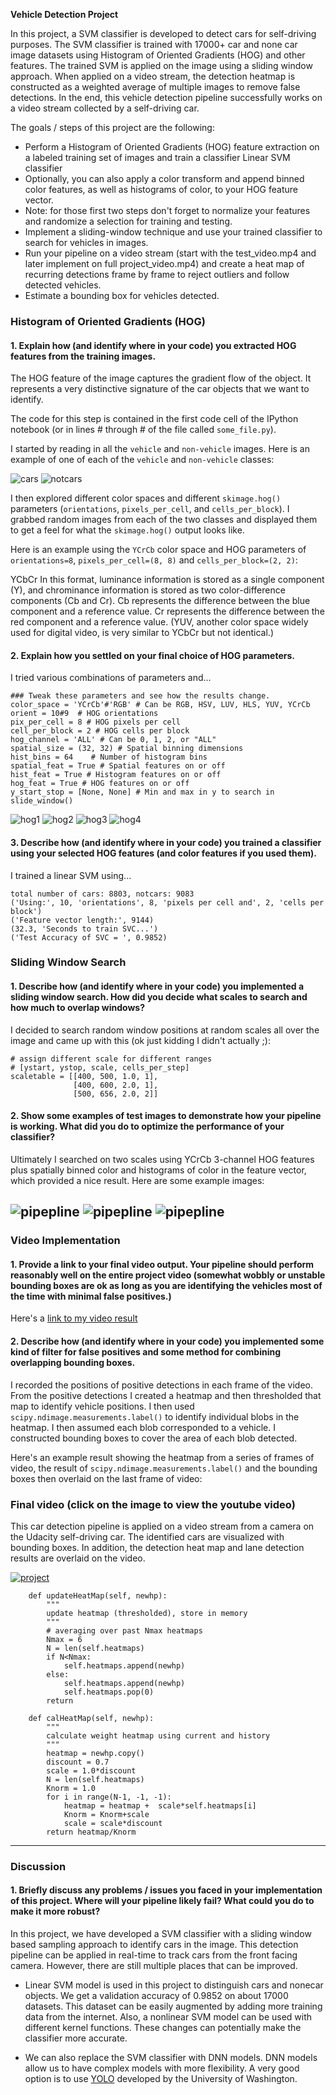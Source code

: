 **Vehicle Detection Project**

In this project, a SVM classifier is developed to detect cars for self-driving purposes. The SVM classifier is trained with 17000+ car and none car image datasets using Histogram of Oriented Gradients (HOG) and other features. The trained SVM is applied on the image using a sliding window approach. When applied on a video stream, the detection heatmap is constructed as a weighted average of multiple images to remove false detections. In the end, this vehicle detection pipeline successfully works on a video stream collected by a self-driving car. 

The goals / steps of this project are the following:

* Perform a Histogram of Oriented Gradients (HOG) feature extraction on a labeled training set of images and train a classifier Linear SVM classifier
* Optionally, you can also apply a color transform and append binned color features, as well as histograms of color, to your HOG feature vector. 
* Note: for those first two steps don't forget to normalize your features and randomize a selection for training and testing.
* Implement a sliding-window technique and use your trained classifier to search for vehicles in images.
* Run your pipeline on a video stream (start with the test_video.mp4 and later implement on full project_video.mp4) and create a heat map of recurring detections frame by frame to reject outliers and follow detected vehicles.
* Estimate a bounding box for vehicles detected.

[//]: # (Image References)
[img1]: ./output_images/cars.png
[img2]: ./output_images/notcar.png
[img3]: ./output_images/pp7.png
[img4]: ./output_images/pp9.png
[img5]: ./output_images/pp10.png
[img6]: ./output_images/pp14.png
[img7]: ./output_images/project.png
[img8]: ./output_images/hog1.png
[img9]: ./output_images/hog2.png
[img10]: ./output_images/hog3.png
[img11]: ./output_images/hog4.png



### Histogram of Oriented Gradients (HOG)

#### 1. Explain how (and identify where in your code) you extracted HOG features from the training images.

The HOG feature of the image captures the gradient flow of the object. It represents a very distinctive signature of the car objects that we want to identify. 


The code for this step is contained in the first code cell of the IPython notebook (or in lines # through # of the file called `some_file.py`).  

I started by reading in all the `vehicle` and `non-vehicle` images.  Here is an example of one of each of the `vehicle` and `non-vehicle` classes:

![cars][img1]
![notcars][img2]

I then explored different color spaces and different `skimage.hog()` parameters (`orientations`, `pixels_per_cell`, and `cells_per_block`).  I grabbed random images from each of the two classes and displayed them to get a feel for what the `skimage.hog()` output looks like.

Here is an example using the `YCrCb` color space and HOG parameters of `orientations=8`, `pixels_per_cell=(8, 8)` and `cells_per_block=(2, 2)`:


YCbCr
In this format, luminance information is stored as a single component (Y), and chrominance information is stored as two color-difference components (Cb and Cr). Cb represents the difference between the blue component and a reference value. Cr represents the difference between the red component and a reference value. (YUV, another color space widely used for digital video, is very similar to YCbCr but not identical.)

#### 2. Explain how you settled on your final choice of HOG parameters.

I tried various combinations of parameters and...

    ### Tweak these parameters and see how the results change.
    color_space = 'YCrCb'#'RGB' # Can be RGB, HSV, LUV, HLS, YUV, YCrCb
    orient = 10#9  # HOG orientations
    pix_per_cell = 8 # HOG pixels per cell
    cell_per_block = 2 # HOG cells per block
    hog_channel = 'ALL' # Can be 0, 1, 2, or "ALL"
    spatial_size = (32, 32) # Spatial binning dimensions
    hist_bins = 64    # Number of histogram bins
    spatial_feat = True # Spatial features on or off
    hist_feat = True # Histogram features on or off
    hog_feat = True # HOG features on or off
    y_start_stop = [None, None] # Min and max in y to search in slide_window()


![hog1][img8]
![hog2][img9]
![hog3][img10]
![hog4][img11]


#### 3. Describe how (and identify where in your code) you trained a classifier using your selected HOG features (and color features if you used them).

I trained a linear SVM using...

```
total number of cars: 8803, notcars: 9083 
('Using:', 10, 'orientations', 8, 'pixels per cell and', 2, 'cells per block')
('Feature vector length:', 9144)
(32.3, 'Seconds to train SVC...')
('Test Accuracy of SVC = ', 0.9852)
```

### Sliding Window Search

#### 1. Describe how (and identify where in your code) you implemented a sliding window search.  How did you decide what scales to search and how much to overlap windows?

I decided to search random window positions at random scales all over the image and came up with this (ok just kidding I didn't actually ;):

    # assign different scale for different ranges
    # [ystart, ystop, scale, cells_per_step]
    scaletable = [[400, 500, 1.0, 1],
                  [400, 600, 2.0, 1], 
                  [500, 656, 2.0, 2]]

#### 2. Show some examples of test images to demonstrate how your pipeline is working.  What did you do to optimize the performance of your classifier?

Ultimately I searched on two scales using YCrCb 3-channel HOG features plus spatially binned color and histograms of color in the feature vector, which provided a nice result.  Here are some example images:

![pipepline][img4]
![pipepline][img5]
![pipepline][img6]
---

### Video Implementation

#### 1. Provide a link to your final video output.  Your pipeline should perform reasonably well on the entire project video (somewhat wobbly or unstable bounding boxes are ok as long as you are identifying the vehicles most of the time with minimal false positives.)
Here's a [link to my video result](./project_video.mp4)


#### 2. Describe how (and identify where in your code) you implemented some kind of filter for false positives and some method for combining overlapping bounding boxes.

I recorded the positions of positive detections in each frame of the video.  From the positive detections I created a heatmap and then thresholded that map to identify vehicle positions.  I then used `scipy.ndimage.measurements.label()` to identify individual blobs in the heatmap.  I then assumed each blob corresponded to a vehicle.  I constructed bounding boxes to cover the area of each blob detected.  

Here's an example result showing the heatmap from a series of frames of video, the result of `scipy.ndimage.measurements.label()` and the bounding boxes then overlaid on the last frame of video:

### Final video (click on the image to view the youtube video)

This car detection pipeline is applied on a video stream from a camera on the Udacity self-driving car. The identified cars are visualized with bounding boxes. In addition, the detection heat map and lane detection results are overlaid on the video.

[![project][img7]](https://youtu.be/RbZO0yhE3YY)


```
    def updateHeatMap(self, newhp):
        """
        update heatmap (thresholded), store in memory
        """
        # averaging over past Nmax heatmaps
        Nmax = 6
        N = len(self.heatmaps)
        if N<Nmax:
            self.heatmaps.append(newhp)
        else:
            self.heatmaps.append(newhp)
            self.heatmaps.pop(0)
        return

    def calHeatMap(self, newhp):
        """
        calculate weight heatmap using current and history
        """
        heatmap = newhp.copy()
        discount = 0.7
        scale = 1.0*discount
        N = len(self.heatmaps)
        Knorm = 1.0
        for i in range(N-1, -1, -1):
            heatmap = heatmap +  scale*self.heatmaps[i]
            Knorm = Knorm+scale
            scale = scale*discount
        return heatmap/Knorm

```

---

### Discussion

#### 1. Briefly discuss any problems / issues you faced in your implementation of this project.  Where will your pipeline likely fail?  What could you do to make it more robust?

In this project, we have developed a SVM classifier with a sliding window based sampling approach to identify cars in the image. This detection pipeline can be applied in real-time to track cars from the front facing camera. However, there are still multiple places that can be improved.

* Linear SVM model is used in this project to distinguish cars and nonecar objects. We get a validation accuracy of 0.9852 on about 17000 datasets. This dataset can be easily augmented by adding more training data from the internet. Also, a nonlinear SVM model can be used with different kernel functions. These changes can potentially make the classifier more accurate.  

* We can also replace the SVM classifier with DNN models. DNN models allow us to have complex models with more flexibility. A very good option is to use [YOLO](https://pjreddie.com/darknet/yolo/) developed by the University of Washington.


